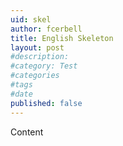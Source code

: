 ```yaml
---
uid: skel
author: fcerbell
title: English Skeleton
layout: post
#description:
#category: Test
#categories
#tags
#date
published: false
---
```


Content


